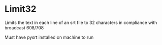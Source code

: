 # Limit32
Limits the text in each line of an srt file to 32 characters in compliance with broadcast 608/708

Must have pysrt installed on machine to run
